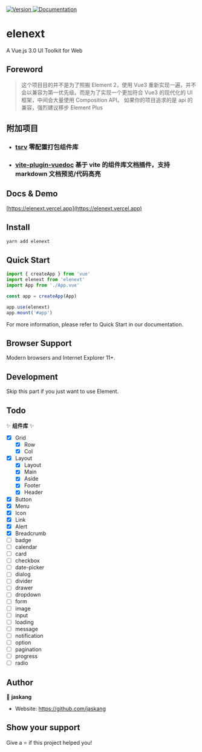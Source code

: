 <p>
  <a href="https://www.npmjs.com/package/elenext" target="_blank">
    <img alt="Version" src="https://img.shields.io/npm/v/elenext.svg">
  </a>
  <a href="https://elenext.vercel.app" target="_blank">
    <img alt="Documentation" src="https://img.shields.io/badge/documentation-yes-brightgreen.svg" />
  </a>
</p>

# elenext

A Vue.js 3.0 UI Toolkit for Web

## Foreword

> 这个项目目的并不是为了照搬 Element 2，使用 Vue3 重新实现一遍，并不会以兼容为第一优先级。而是为了实现一个更加符合 Vue3 的现代化的 UI 框架，中间会大量使用 Composition API。
> 如果你的项目追求的是 api 的兼容，强烈建议移步 Element Plus

## 附加项目

- ### [tsrv](https://github.com/JasKang/tsrv) 零配置打包组件库

- ### [vite-plugin-vuedoc](https://github.com/JasKang/vite-plugin-vuedoc) 基于 vite 的组件库文档插件，支持 markdown 文档预览/代码高亮

## Docs & Demo

[https://elenext.vercel.app](https://elenext.vercel.app)

## Install

```sh
yarn add elenext
```

## Quick Start

```javascript
import { createApp } from 'vue'
import elenext from 'elenext'
import App from './App.vue'

const app = createApp(App)

app.use(elenext)
app.mount('#app')
```

For more information, please refer to Quick Start in our documentation.

## Browser Support

Modern browsers and Internet Explorer 11+.

## Development

Skip this part if you just want to use Element.

## Todo

:sparkles: **组件库** :sparkles:

- [x] Grid
  - [x] Row
  - [x] Col
- [x] Layout
  - [x] Layout
  - [x] Main
  - [x] Aside
  - [x] Footer
  - [x] Header
- [x] Button
- [x] Menu
- [x] Icon
- [x] Link
- [x] Alert
- [x] Breadcrumb
- [ ] badge
- [ ] calendar
- [ ] card
- [ ] checkbox
- [ ] date-picker
- [ ] dialog
- [ ] divider
- [ ] drawer
- [ ] dropdown
- [ ] form
- [ ] image
- [ ] input
- [ ] loading
- [ ] message
- [ ] notification
- [ ] option
- [ ] pagination
- [ ] progress
- [ ] radio

## Author

👤 **jaskang**

- Website: https://github.com/jaskang

## Show your support

Give a ⭐️ if this project helped you!
